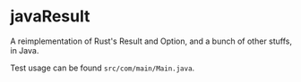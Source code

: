 # javaResult

A reimplementation of Rust's Result and Option, and a bunch of other stuffs, in Java.

Test usage can be found `src/com/main/Main.java`.
